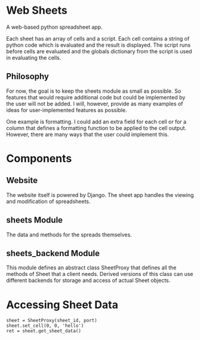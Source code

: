 # Web Sheets

A web-based python spreadsheet app.

Each sheet has an array of cells and a script.
Each cell contains a string of python code which is evaluated and the result is displayed.
The script runs before cells are evaluated and the globals dictionary from the script is used in evaluating the cells.

## Philosophy

For now, the goal is to keep the sheets module as small as possible.
So features that would require additional code but could be implemented by the user will not be added.
I will, however, provide as many examples of ideas for user-implemented features as possible.

One example is formatting.
I could add an extra field for each cell or for a column that defines a formatting function to be applied to the cell output.
However, there are many ways that the user could implement this.

# Components
## Website

The website itself is powered by Django.
The sheet app handles the viewing and modification of spreadsheets.

## sheets Module

The data and methods for the spreads themselves.

## sheets\_backend Module

This module defines an abstract class SheetProxy that
defines all the methods of Sheet that a client needs.
Derived versions of this class can use different backends for
storage and access of actual Sheet objects.

# Accessing Sheet Data

    sheet = SheetProxy(sheet_id, port)
    sheet.set_cell(0, 0, 'hello')
    ret = sheet.get_sheet_data()


